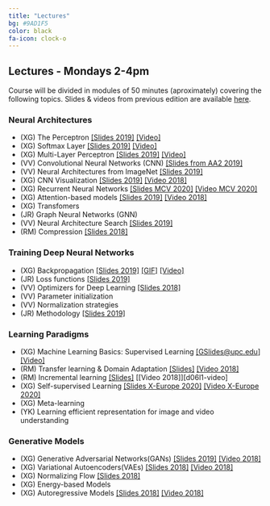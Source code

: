 ```yaml
---
title: "Lectures"
bg: #9AD1F5
color: black
fa-icon: clock-o
---
```


## Lectures - Mondays 2-4pm

Course will be divided in modules of 50 minutes (aproximately) covering the following topics. Slides & videos from previous edition are available [here](https://github.com/telecombcn-dl/lectures-all).

### Neural Architectures
* (XG) The Perceptron [[Slides 2019]][d02l1-slides] [[Video]][dlai-2020-perceptron-video]
* (XG) Softmax Layer [[Slides 2019]][d02l3-slides] [[Video]][dlai-2020-softmax-video]
* (XG) Multi-Layer Perceptron [[Slides 2019]][d02l4-slides] [[Video]][dlai-2020-mlp-video]
* (VV) Convolutional Neural Networks (CNN) [[Slides from AA2 2019]][d03l1-slides]
* (VV) Neural Architectures from ImageNet [[Slides 2019]][d08l1-slides]
* (XG) CNN Visualization [[Slides 2019]][d07l1-slides] [[Video 2018]][d06l2-video]
* (XG) Recurrent Neural Networks [[Slides MCV 2020]][rnn-slides] [[Video MCV 2020]][rnn-video]
* (XG) Attention-based models [[Slides 2019]][d06l2-slides] [[Video 2018]][d06l2-video]
* (XG) Transfomers 
* (JR) Graph Neural Networks (GNN)
* (VV) Neural Architecture Search [[Slides 2019]][d08l2-slides]
* (RM) Compression [[Slides 2018]][idl2018-d5l1-slides]

### Training Deep Neural Networks
* (XG) Backpropagation [[Slides 2019]][d02l2-slides] [[GIF]][d02l2-gif] [[Video]][dlai-2020-backprop-video] 
* (JR) Loss functions [[Slides 2019]][d04l1-slides]
* (VV) Optimizers for Deep Learning [[Slides 2018]][idl2018-d2l2-slides]
* (VV) Parameter initialization
* (VV) Normalization strategies
* (JR) Methodology [[Slides 2019]][d05l2-slides]

### Learning Paradigms
* (XG) Machine Learning Basics: Supervised Learning [[GSlides@upc.edu]][dlai_2020_01_ml-slides] [[Video]][dlai_2020_01_ml-video]
* (RM) Transfer learning & Domain Adaptation [[Slides]][d09l1-slides] [[Video 2018]][d05l1-video]
* (RM) Incremental learning [[Slides]][d09l2-slides] [[Video 2018]][d06l1-video]
* (XG) Self-supervised Learning [[Slides X-Europe 2020]][self-slides] [[Video X-Europe 2020]][self-video]
* (XG) Meta-learning 
* (YK) Learning efficient representation for image and video understanding

### Generative Models
* (XG) Generative Adversarial Networks(GANs) [[Slides 2019]][gan-slides] [[Video 2018]][gan-video]
* (XG) Variational Autoencoders(VAEs) [[Slides 2018]][vae-slides] [[Video 2018]][vae-video]
* (XG) Normalizing Flow [[Slides 2018]][flows-slides]
* (XG) Energy-based Models
* (XG) Autoregressive Models [[Slides 2018]][vae-slides] [[Video 2018]][vae-video]

[dlai_2020_01_ml-slides]: https://docs.google.com/presentation/d/1FxtiVhPjurQxfdS7ETfbzorvhfKiDuQFh5sfRdsheCE/edit?usp=sharing
[dlai_2020_01_ml-video]: https://www.youtube.com/watch?v=fuwDBSTlu4o

[dlai-2020-perceptron-video]: https://youtu.be/uov7XmTGDBs
[dlai-2020-backprop-video]: https://youtu.be/mD3KouDAS5Y
[dlai-2020-softmax-video]: https://youtu.be/Df6Rnbw-tog
[dlai-2020-mlp-video]: https://youtu.be/hZN3qg46oiM

[d01l2-slides]: https://github.com/telecombcn-dl/dlai-2019/raw/master/slides/dlai_2019_d01l2_ml.pdf
[d01l2-video]: https://www.youtube.com/watch?v=cshjMqYJrTo

[d02l1-slides]: https://github.com/telecombcn-dl/dlai-2019/raw/master/slides/dlai_2019_d02l1_perceptron.pdf

[d02l2-slides]: https://github.com/telecombcn-dl/dlai-2019/raw/master/slides/dlai_2019_d02l2_backprop.pdf
[d02l2-gif]: https://github.com/telecombcn-dl/dlai-2019/raw/master/slides/dlai_2019_d02l2_backprop.gif
[d02l2-video]: https://www.youtube.com/watch?v=uub_hqDlqjc

[d02l3-slides]: https://github.com/telecombcn-dl/dlai-2019/raw/master/slides/dlai_2019_d02l3_softmax.pdf

[d02l4-slides]: https://github.com/telecombcn-dl/dlai-2019/raw/master/slides/dlai_2019_d02l4_mlp.pdf
[d02l4-video]: https://youtu.be/F03UEq8yVkI

[d03l1-slides]: https://github.com/telecombcn-dl/dlai-2019/raw/master/slides/aa2_dl_2019_06_cnn.pdf

[d04l1-slides]: https://github.com/telecombcn-dl/dlai-2019/raw/master/slides/dlai_2019_d04l1_losses.pdf

[d04l2-gif]: https://github.com/telecombcn-dl/2018-dlai/raw/master/gifs/dlai2018-d04l2-LearningWithoutAnnotations.gif
[d04l2-slides]: https://www.slideshare.net/xavigiro/deep-learning-without-annotations-xavier-giro-upc-barcelona-2018


[d05l1-slides]: https://www.slideshare.net/xavigiro/transfer-learning-and-domain-adaptation-ramon-morros-upc-2018
[d05l1-video]: https://youtu.be/ik_Up56bWLE

[d05l2-slides]: https://github.com/telecombcn-dl/dlai-2019/raw/master/slides/dlai_2019_d05l2_methodology.pdf
[d05l2-video]: https://youtu.be/HBeevCctYXM

[rnn-slides]: https://www.slideshare.net/xavigiro/recurrent-neural-networks-rnn-xavier-giro-upc-telecombcn-barcelona-2020
[rnn-video]: https://youtu.be/C0je4a2XWdo 

[d06l2-slides]: https://github.com/telecombcn-dl/dlai-2019/raw/master/slides/dlai_2019_d06l2_attention.pdf
[d06l2-video]: https://www.youtube.com/watch?v=9oMVVx98Hk4

[d07l1-slides]: https://github.com/telecombcn-dl/dlai-2019/raw/master/slides/dlai_2019_d07l1_interpretability.pdf

[d08l1-slides]: https://github.com/telecombcn-dl/dlai-2019/raw/master/slides/dlai_2019_d08l1_architectures.pdf

[d08l2-slides]: https://github.com/telecombcn-dl/dlai-2019/raw/master/slides/dlai_2019_d08l2_nas.pdf

[d09l1-slides]: https://github.com/telecombcn-dl/dlai-2019/raw/master/slides/dlai_2019_d09l1_transfer.pdf
[d09l2-slides]: https://github.com/telecombcn-dl/dlai-2019/raw/master/slides/dlai_2019_d09l2_incremental.pdf

[self-slides]: https://www.slideshare.net/xavigiro/deep-selfsupervised-learning-for-all-xavier-giro-xeurope-2020
[self-video]: https://youtu.be/wxJ6SJeNhNg

[vae-slides]: https://www.slideshare.net/xavigiro/variational-autoencoders-vae-santiago-pascual-upc-barcelona-2018
[vae-video]: https://youtu.be/nSyj85PbhkI

[gan-slides]: https://github.com/telecombcn-dl/dlai-2019/raw/master/slides/dlai_2019_d11l1_gan.pdf
[gan-video]: https://youtu.be/b3CI46RSOjU

[flows-slides]: https://www.slideshare.net/xavigiro/pixelcnn-wavenet-normalizing-flows-santiago-pascual-upc-barcelona-2018

[guest-slides]: https://github.com/telecombcn-dl/dlai-2019/raw/master/slides/dlai_2019_guest_kalantidis.pdf

[idl2018-d5l1-slides]: https://github.com/telecombcn-dl/2018-idl/raw/master/slides/D5L1_CompressionRankings.pdf
[idl2018-d2l2-slides]: https://github.com/telecombcn-dl/2018-idl/raw/master/slides/D2L2_Optimization.pdf

